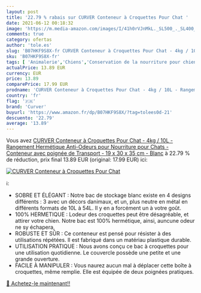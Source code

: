 ```yaml
---
layout: post
title: '22.79 % rabais sur CURVER Conteneur à Croquettes Pour Chat '
date: 2021-06-12 00:18:32
image: 'https://m.media-amazon.com/images/I/41h0rVJnMkL._SL500_._SL400_.jpg'
comments: true
category: ofertas
author: 'tole.es'
slug: 'B07HKF9S8X-fr CURVER Conteneur à Croquettes Pour Chat - 4kg / 10L -...'
sku: 'B07HKF9S8X-fr'
tags: [ 'Animalerie','Chiens','Conservation de la nourriture pour chiens','Mangeoirs et abreuvoirs pour chiens','curver', ]
actualPrice: 13.89 EUR
currency: EUR
price: 13.89
comparePrice: 17.99 EUR
prodname: 'CURVER Conteneur à Croquettes Pour Chat - 4kg / 10L - Rangement Hermétique Anti-Odeurs pour Nourriture pour Chats - Conteneur avec poignée de Transport - 19 x 30 x 35 cm - Blanc'
country: 'fr'
flag: '🇫🇷'
brand: 'Curver'
buyurl: 'https://www.amazon.fr/dp/B07HKF9S8X/?tag=tolees0d-21'
descuento: '22.79'
average: '13.89'
---
```


Vous avez [CURVER Conteneur à Croquettes Pour Chat - 4kg / 10L - Rangement Hermétique Anti-Odeurs pour Nourriture pour Chats - Conteneur avec poignée de Transport - 19 x 30 x 35 cm - Blanc](https://www.amazon.fr/dp/B07HKF9S8X/?tag=tolees0d-21)  à  22.79 % de réduction, prix final  13.89 EUR (original: 17.99 EUR) ici:

[![CURVER Conteneur à Croquettes Pour Chat ](https://m.media-amazon.com/images/I/41h0rVJnMkL._SL500_._SL400_.jpg)](https://www.amazon.fr/dp/B07HKF9S8X/?tag=tolees0d-21)

ℹ️:

- SOBRE ET ÉLÉGANT : Notre bac de stockage blanc existe en 4 designs différents : 3 avec un décors danimaux, et un, plus neutre en métal en différents formats de 10L à 54L. Il y en a forcément un à votre goût.
- 100% HERMETIQUE : Lodeur des croquettes peut être désagréable, et attirer votre chien. Notre bac est 100% hermétique, ainsi, auncune odeur ne sy échapera,
- ROBUSTE ET SÛR : Ce conteneur est pensé pour résister à des utilisations répétées. Il est fabriqué dans un matériau plastique durable.
- UTILISATION PRATIQUE : Nous avons conçu ce bac à croquettes pour une utilisation quotidienne. Le couvercle possède une petite et une grande ouverture.
- FACILE À MANIPULER : Vous naurez aucun mal à déplacer cette boîte à croquettes, même remplie. Elle est équipée de deux poignées pratiques.

[🛒 Achetez-le maintenant!!](https://www.amazon.fr/dp/B07HKF9S8X/?tag=tolees0d-21)
